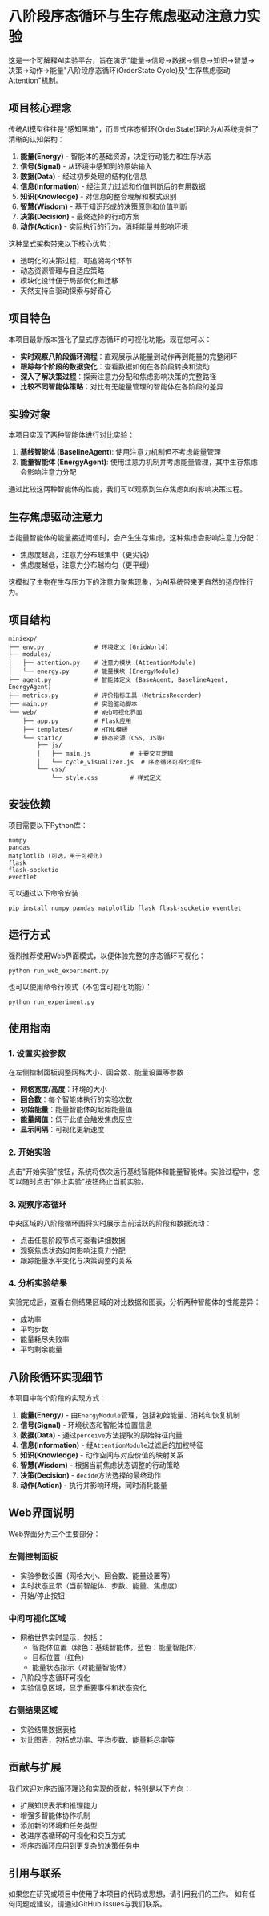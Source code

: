 # 八阶段序态循环与生存焦虑驱动注意力实验

这是一个可解释AI实验平台，旨在演示"能量→信号→数据→信息→知识→智慧→决策→动作→能量"八阶段序态循环(OrderState Cycle)及"生存焦虑驱动Attention"机制。

## 项目核心理念

传统AI模型往往是"感知黑箱"，而显式序态循环(OrderState)理论为AI系统提供了清晰的认知架构：

1. **能量(Energy)** - 智能体的基础资源，决定行动能力和生存状态
2. **信号(Signal)** - 从环境中感知到的原始输入
3. **数据(Data)** - 经过初步处理的结构化信息
4. **信息(Information)** - 经注意力过滤和价值判断后的有用数据
5. **知识(Knowledge)** - 对信息的整合理解和模式识别
6. **智慧(Wisdom)** - 基于知识形成的决策原则和价值判断
7. **决策(Decision)** - 最终选择的行动方案
8. **动作(Action)** - 实际执行的行为，消耗能量并影响环境

这种显式架构带来以下核心优势：

* 透明化的决策过程，可追溯每个环节
* 动态资源管理与自适应策略
* 模块化设计便于局部优化和迁移
* 天然支持自驱动探索与好奇心

## 项目特色

本项目最新版本强化了显式序态循环的可视化功能，现在您可以：

* **实时观察八阶段循环流程**：直观展示从能量到动作再到能量的完整闭环
* **跟踪每个阶段的数据变化**：查看数据如何在各阶段转换和流动
* **深入了解决策过程**：探索注意力分配和焦虑影响决策的完整路径
* **比较不同智能体策略**：对比有无能量管理的智能体在各阶段的差异

## 实验对象

本项目实现了两种智能体进行对比实验：

1. **基线智能体 (BaselineAgent)**: 使用注意力机制但不考虑能量管理
2. **能量智能体 (EnergyAgent)**: 使用注意力机制并考虑能量管理，其中生存焦虑会影响注意力分配

通过比较这两种智能体的性能，我们可以观察到生存焦虑如何影响决策过程。

## 生存焦虑驱动注意力

当能量智能体的能量接近阈值时，会产生生存焦虑，这种焦虑会影响注意力分配：

* 焦虑度越高，注意力分布越集中（更尖锐）
* 焦虑度越低，注意力分布越均匀（更平缓）

这模拟了生物在生存压力下的注意力聚焦现象，为AI系统带来更自然的适应性行为。

## 项目结构

```
miniexp/
├── env.py              # 环境定义 (GridWorld)
├── modules/
│   ├── attention.py    # 注意力模块 (AttentionModule)
│   └── energy.py       # 能量模块 (EnergyModule)
├── agent.py            # 智能体定义 (BaseAgent, BaselineAgent, EnergyAgent)
├── metrics.py          # 评价指标工具 (MetricsRecorder)
├── main.py             # 实验驱动脚本
└── web/                # Web可视化界面
    ├── app.py          # Flask应用
    ├── templates/      # HTML模板
    └── static/         # 静态资源（CSS, JS等）
        ├── js/
        │   ├── main.js           # 主要交互逻辑
        │   └── cycle_visualizer.js  # 序态循环可视化组件
        └── css/
            └── style.css         # 样式定义
```

## 安装依赖

项目需要以下Python库：

```
numpy
pandas
matplotlib (可选，用于可视化)
flask
flask-socketio
eventlet
```

可以通过以下命令安装：

```
pip install numpy pandas matplotlib flask flask-socketio eventlet
```

## 运行方式

强烈推荐使用Web界面模式，以便体验完整的序态循环可视化：

```
python run_web_experiment.py
```

也可以使用命令行模式（不包含可视化功能）：

```
python run_experiment.py
```

## 使用指南

### 1. 设置实验参数

在左侧控制面板调整网格大小、回合数、能量设置等参数：
- **网格宽度/高度**：环境的大小
- **回合数**：每个智能体执行的实验次数
- **初始能量**：能量智能体的起始能量值
- **能量阈值**：低于此值会触发焦虑反应
- **显示间隔**：可视化更新速度

### 2. 开始实验

点击"开始实验"按钮，系统将依次运行基线智能体和能量智能体。实验过程中，您可以随时点击"停止实验"按钮终止当前实验。

### 3. 观察序态循环

中央区域的八阶段循环图将实时展示当前活跃的阶段和数据流动：

* 点击任意阶段节点可查看详细数据
* 观察焦虑状态如何影响注意力分配
* 跟踪能量水平变化与决策调整的关系

### 4. 分析实验结果

实验完成后，查看右侧结果区域的对比数据和图表，分析两种智能体的性能差异：
- 成功率
- 平均步数
- 能量耗尽失败率
- 平均剩余能量

## 八阶段循环实现细节

本项目中每个阶段的实现方式：

1. **能量(Energy)** - 由`EnergyModule`管理，包括初始能量、消耗和恢复机制
2. **信号(Signal)** - 环境状态和智能体位置信息
3. **数据(Data)** - 通过`perceive`方法提取的原始特征向量
4. **信息(Information)** - 经`AttentionModule`过滤后的加权特征
5. **知识(Knowledge)** - 动作空间与对应价值的映射关系
6. **智慧(Wisdom)** - 根据当前焦虑状态调整的行动策略
7. **决策(Decision)** - `decide`方法选择的最终动作
8. **动作(Action)** - 执行并影响环境，同时消耗能量

## Web界面说明

Web界面分为三个主要部分：

### 左侧控制面板
- 实验参数设置（网格大小、回合数、能量设置等）
- 实时状态显示（当前智能体、步数、能量、焦虑度）
- 开始/停止按钮

### 中间可视化区域
- 网格世界实时显示，包括：
  - 智能体位置（绿色：基线智能体，蓝色：能量智能体）
  - 目标位置（红色）
  - 能量状态指示（对能量智能体）
- 八阶段序态循环可视化
- 实验信息区域，显示重要事件和状态变化

### 右侧结果区域
- 实验结果数据表格
- 对比图表，包括成功率、平均步数、能量耗尽率等

## 贡献与扩展

我们欢迎对序态循环理论和实现的贡献，特别是以下方向：

* 扩展知识表示和推理能力
* 增强多智能体协作机制
* 添加新的环境和任务类型
* 改进序态循环的可视化和交互方式
* 将序态循环应用到更复杂的决策任务中

## 引用与联系

如果您在研究或项目中使用了本项目的代码或思想，请引用我们的工作。
如有任何问题或建议，请通过GitHub issues与我们联系。 